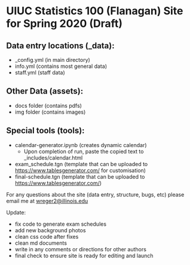 # UIUC Statistics 100 (Flanagan) Site for Spring 2020 (Draft)

## Data entry locations (\_data):
  - \_config.yml (in main directory)
  - info.yml (contains most general data)
  - staff.yml (staff data)

## Other Data (assets):
  - docs folder (contains pdfs)
  - img folder (contains images)

## Special tools (tools):
  - calendar-generator.ipynb (creates dynamic calendar)
    - Upon completion of run, paste the copied text to \_includes/calendar.html
  - exam_schedule.tgn (template that can be uploaded to https://www.tablesgenerator.com/ for customisation)
  - final-schedule.tgn (template that can be uploaded to https://www.tablesgenerator.com/)

For any questions about the site (data entry, structure, bugs, etc) please email me at wreger2@illinois.edu

Update:
- fix code to generate exam schedules
- add new background photos
- clean css code after fixes
- clean md documents
- write in any comments or directions for other authors
- final check to ensure site is ready for editing and launch